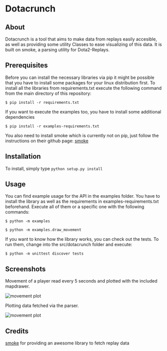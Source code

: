 Dotacrunch
==========

About
-----
Dotacrunch is a tool that aims to make data from replays easily accesible, as well as providing some utility Classes to ease visualizing of this data. It is built on smoke, a parsing utility for Dota2-Replays.

Prerequisites
-------------
Before you can install the necessary libraries via pip it might be possible that you have to install some packages for your linux distribution first. To install all the libraries from requirements.txt execute the following command from the main directory of this repository:

`$ pip install -r requirements.txt`

If you want to execute the examples too, you have to install some additional dependencies

`$ pip install -r examples-requirements.txt`

You also need to install smoke which is currently not on pip, just follow the instructions on their github page: [smoke](https://github.com/skadistats/smoke)

Installation
------------

To install, simply type
`python setup.py install`

Usage
-----
You can find example usage for the API in the examples folder. You have to install the library as well as the requirements in examples-requirements.txt beforehand. Execute all of them or a specific one with the following commands:

`$ python -m examples`

`$ python -m examples.draw_movement`


If you want to know how the library works, you can check out the tests. To run them, change into the src/dotacrunch folder and execute:

`$ python -m unittest discover tests`

Screenshots
------------
Movement of a player read every 5 seconds and plotted with the included mapdrawer.

![movement plot](https://raw.githubusercontent.com/lawli3t/dotacrunch/master/examples/output/puck_movement.png "Output")


Plotting data fetched via the parser.

![movement plot](https://raw.githubusercontent.com/lawli3t/dotacrunch/master/examples/output/gpm_xpm_graph.png "Output")

Credits
-------

[smoke](https://github.com/skadistats/smoke) for providing an awesome library to fetch replay data
